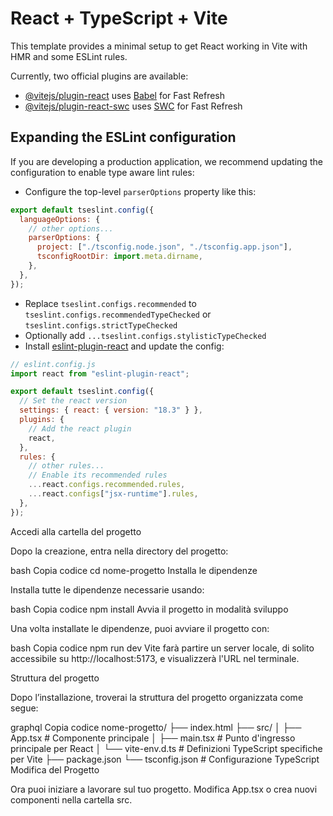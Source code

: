 # React + TypeScript + Vite

This template provides a minimal setup to get React working in Vite with HMR and some ESLint rules.

Currently, two official plugins are available:

- [@vitejs/plugin-react](https://github.com/vitejs/vite-plugin-react/blob/main/packages/plugin-react/README.md) uses [Babel](https://babeljs.io/) for Fast Refresh
- [@vitejs/plugin-react-swc](https://github.com/vitejs/vite-plugin-react-swc) uses [SWC](https://swc.rs/) for Fast Refresh

## Expanding the ESLint configuration

If you are developing a production application, we recommend updating the configuration to enable type aware lint rules:

- Configure the top-level `parserOptions` property like this:

```js
export default tseslint.config({
  languageOptions: {
    // other options...
    parserOptions: {
      project: ["./tsconfig.node.json", "./tsconfig.app.json"],
      tsconfigRootDir: import.meta.dirname,
    },
  },
});
```

- Replace `tseslint.configs.recommended` to `tseslint.configs.recommendedTypeChecked` or `tseslint.configs.strictTypeChecked`
- Optionally add `...tseslint.configs.stylisticTypeChecked`
- Install [eslint-plugin-react](https://github.com/jsx-eslint/eslint-plugin-react) and update the config:

```js
// eslint.config.js
import react from "eslint-plugin-react";

export default tseslint.config({
  // Set the react version
  settings: { react: { version: "18.3" } },
  plugins: {
    // Add the react plugin
    react,
  },
  rules: {
    // other rules...
    // Enable its recommended rules
    ...react.configs.recommended.rules,
    ...react.configs["jsx-runtime"].rules,
  },
});
```

Accedi alla cartella del progetto

Dopo la creazione, entra nella directory del progetto:

bash
Copia codice
cd nome-progetto
Installa le dipendenze

Installa tutte le dipendenze necessarie usando:

bash
Copia codice
npm install
Avvia il progetto in modalità sviluppo

Una volta installate le dipendenze, puoi avviare il progetto con:

bash
Copia codice
npm run dev
Vite farà partire un server locale, di solito accessibile su http://localhost:5173, e visualizzerà l'URL nel terminale.

Struttura del progetto

Dopo l’installazione, troverai la struttura del progetto organizzata come segue:

graphql
Copia codice
nome-progetto/
├── index.html
├── src/
│   ├── App.tsx               # Componente principale
│   ├── main.tsx              # Punto d'ingresso principale per React
│   └── vite-env.d.ts         # Definizioni TypeScript specifiche per Vite
├── package.json
└── tsconfig.json             # Configurazione TypeScript
Modifica del Progetto

Ora puoi iniziare a lavorare sul tuo progetto. Modifica App.tsx o crea nuovi componenti nella cartella src.
